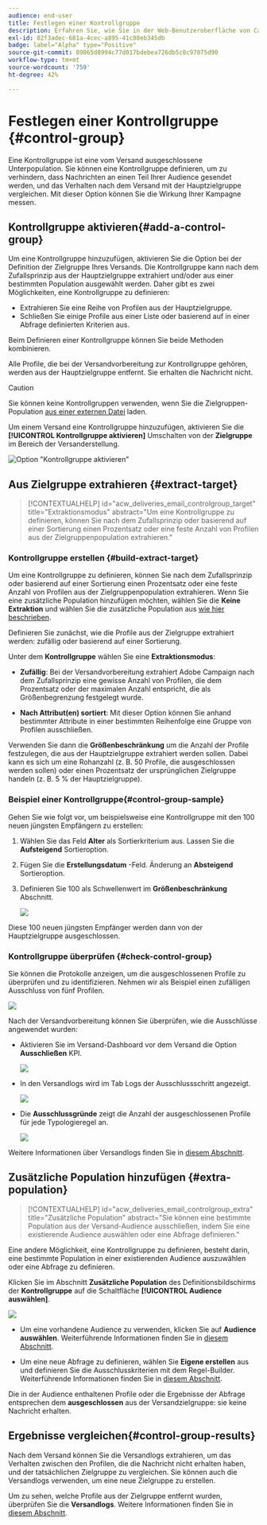```yaml
---
audience: end-user
title: Festlegen einer Kontrollgruppe
description: Erfahren Sie, wie Sie in der Web-Benutzeroberfläche von Campaign eine Kontrollgruppe für Ihre Nachrichten einrichten.
exl-id: 02f3adec-681a-4cec-a895-41c80eb345db
badge: label="Alpha" type="Positive"
source-git-commit: 89865d8994c77d017bdebea726db5c8c97075d90
workflow-type: tm+mt
source-wordcount: '759'
ht-degree: 42%

---
```


# Festlegen einer Kontrollgruppe {#control-group}

Eine Kontrollgruppe ist eine vom Versand ausgeschlossene Unterpopulation. Sie können eine Kontrollgruppe definieren, um zu verhindern, dass Nachrichten an einen Teil Ihrer Audience gesendet werden, und das Verhalten nach dem Versand mit der Hauptzielgruppe vergleichen. Mit dieser Option können Sie die Wirkung Ihrer Kampagne messen.

## Kontrollgruppe aktivieren{#add-a-control-group}

Um eine Kontrollgruppe hinzuzufügen, aktivieren Sie die Option bei der Definition der Zielgruppe Ihres Versands. Die Kontrollgruppe kann nach dem Zufallsprinzip aus der Hauptzielgruppe extrahiert und/oder aus einer bestimmten Population ausgewählt werden. Daher gibt es zwei Möglichkeiten, eine Kontrollgruppe zu definieren:

* Extrahieren Sie eine Reihe von Profilen aus der Hauptzielgruppe.
* Schließen Sie einige Profile aus einer Liste oder basierend auf in einer Abfrage definierten Kriterien aus.

Beim Definieren einer Kontrollgruppe können Sie beide Methoden kombinieren.

Alle Profile, die bei der Versandvorbereitung zur Kontrollgruppe gehören, werden aus der Hauptzielgruppe entfernt. Sie erhalten die Nachricht nicht.

>[!CAUTION]
>
>Sie können keine Kontrollgruppen verwenden, wenn Sie die Zielgruppen-Population [aus einer externen Datei](file-audience.md) laden.

Um einem Versand eine Kontrollgruppe hinzuzufügen, aktivieren Sie die **[!UICONTROL Kontrollgruppe aktivieren]** Umschalten von der **Zielgruppe** im Bereich der Versanderstellung.

![Option &quot;Kontrollgruppe aktivieren&quot;](assets/control-group1.png)


## Aus Zielgruppe extrahieren {#extract-target}

>[!CONTEXTUALHELP]
>id="acw_deliveries_email_controlgroup_target"
>title="Extraktionsmodus"
>abstract="Um eine Kontrollgruppe zu definieren, können Sie nach dem Zufallsprinzip oder basierend auf einer Sortierung einen Prozentsatz oder eine feste Anzahl von Profilen aus der Zielgruppenpopulation extrahieren."


### Kontrollgruppe erstellen {#build-extract-target}

Um eine Kontrollgruppe zu definieren, können Sie nach dem Zufallsprinzip oder basierend auf einer Sortierung einen Prozentsatz oder eine feste Anzahl von Profilen aus der Zielgruppenpopulation extrahieren. Wenn Sie eine zusätzliche Population hinzufügen möchten, wählen Sie die **Keine Extraktion** und wählen Sie die zusätzliche Population aus [wie hier beschrieben](#extra-population).

Definieren Sie zunächst, wie die Profile aus der Zielgruppe extrahiert werden: zufällig oder basierend auf einer Sortierung.

Unter dem **Kontrollgruppe** wählen Sie eine **Extraktionsmodus**:

* **Zufällig**: Bei der Versandvorbereitung extrahiert Adobe Campaign nach dem Zufallsprinzip eine gewisse Anzahl von Profilen, die dem Prozentsatz oder der maximalen Anzahl entspricht, die als Größenbegrenzung festgelegt wurde.

* **Nach Attribut(en) sortiert**: Mit dieser Option können Sie anhand bestimmter Attribute in einer bestimmten Reihenfolge eine Gruppe von Profilen ausschließen.


Verwenden Sie dann die **Größenbeschränkung** um die Anzahl der Profile festzulegen, die aus der Hauptzielgruppe extrahiert werden sollen. Dabei kann es sich um eine Rohanzahl (z. B. 50 Profile, die ausgeschlossen werden sollen) oder einen Prozentsatz der ursprünglichen Zielgruppe handeln (z. B. 5 % der Hauptzielgruppe).


### Beispiel einer Kontrollgruppe{#control-group-sample}

Gehen Sie wie folgt vor, um beispielsweise eine Kontrollgruppe mit den 100 neuen jüngsten Empfängern zu erstellen:

1. Wählen Sie das Feld **Alter** als Sortierkriterium aus. Lassen Sie die **Aufsteigend** Sortieroption.
1. Fügen Sie die **Erstellungsdatum** -Feld. Änderung an **Absteigend** Sortieroption.
1. Definieren Sie 100 als Schwellenwert im **Größenbeschränkung** Abschnitt.

   ![](assets/control-group2.png)

Diese 100 neuen jüngsten Empfänger werden dann von der Hauptzielgruppe ausgeschlossen.

### Kontrollgruppe überprüfen {#check-control-group}

Sie können die Protokolle anzeigen, um die ausgeschlossenen Profile zu überprüfen und zu identifizieren. Nehmen wir als Beispiel einen zufälligen Ausschluss von fünf Profilen.

![](assets/control-group4.png)

Nach der Versandvorbereitung können Sie überprüfen, wie die Ausschlüsse angewendet wurden:

* Aktivieren Sie im Versand-Dashboard vor dem Versand die Option **Ausschließen** KPI.

  ![](assets/control-group5.png)

* In den Versandlogs wird im Tab Logs der Ausschlussschritt angezeigt.

  ![](assets/control-group-sample-logs.png)
<!--

 * The **Exclusion logs** tab displays each profile and the related exclusion **Reason**.

    ![](assets/control-group6.png)
-->

* Die **Ausschlussgründe** zeigt die Anzahl der ausgeschlossenen Profile für jede Typologieregel an.

  ![](assets/control-group7.png)

Weitere Informationen über Versandlogs finden Sie in [diesem Abschnitt](../monitor/delivery-logs.md).

## Zusätzliche Population hinzufügen {#extra-population}

>[!CONTEXTUALHELP]
>id="acw_deliveries_email_controlgroup_extra"
>title="Zusätzliche Population"
>abstract="Sie können eine bestimmte Population aus der Versand-Audience ausschließen, indem Sie eine existierende Audience auswählen oder eine Abfrage definieren."

Eine andere Möglichkeit, eine Kontrollgruppe zu definieren, besteht darin, eine bestimmte Population in einer existierenden Audience auszuwählen oder eine Abfrage zu definieren.

Klicken Sie im Abschnitt **Zusätzliche Population** des Definitionsbildschirms der **Kontrollgruppe** auf die Schaltfläche **[!UICONTROL Audience auswählen]**.

![](assets/control-group3.png)

* Um eine vorhandene Audience zu verwenden, klicken Sie auf **Audience auswählen**. Weiterführende Informationen finden Sie in [diesem Abschnitt](add-audience.md).

* Um eine neue Abfrage zu definieren, wählen Sie **Eigene erstellen** aus und definieren Sie die Ausschlusskriterien mit dem Regel-Builder. Weiterführende Informationen finden Sie in [diesem Abschnitt](segment-builder.md).

Die in der Audience enthaltenen Profile oder die Ergebnisse der Abfrage entsprechen dem **ausgeschlossen** aus der Versandzielgruppe: sie keine Nachricht erhalten.

## Ergebnisse vergleichen{#control-group-results}

Nach dem Versand können Sie die Versandlogs extrahieren, um das Verhalten zwischen den Profilen, die die Nachricht nicht erhalten haben, und der tatsächlichen Zielgruppe zu vergleichen. Sie können auch die Versandlogs verwenden, um eine neue Zielgruppe zu erstellen.

Um zu sehen, welche Profile aus der Zielgruppe entfernt wurden, überprüfen Sie die **Versandlogs**. Weitere Informationen finden Sie in [diesem Abschnitt](#check-control-group).


